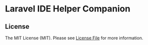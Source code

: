 # Laravel IDE Helper Companion

## License

The MIT License (MIT). Please see [License File](LICENSE.md) for more information.
